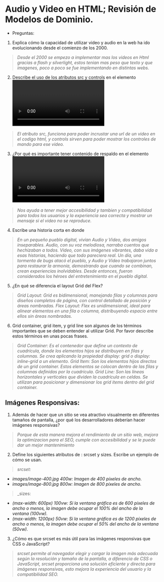 # Audio y Video en HTML; Revisión de Modelos de Dominio.

- Preguntas:
1. Explica cómo la capacidad de utilizar video y audio en la web ha ido evolucionando desde el comienzo de los 2000.
>_Desde el 2000 se empezo a implementar mas los videos en Html gracias a flash y silverlight, estos tenian mas peso que texto y que imagenes, poco a poco se fue implementando en distintas webs._
2. Describe el uso de los atributos src y controls en el elemento <video>.
>_El atributo src, funciona para poder incrustar una url de un video en el codigo html, y controls sirven para poder mostrar los controles de mando para ese video._
3. ¿Por qué es importante tener contenido de respaldo en el elemento <video>?
>_Nos ayuda a tener mejor accesibilidad y tambien y compatibilidad para todos los usuarios y la experiencia sea correcta y mostrar un mensaje si el video no se reproduce._
4. Escribe una historia corta en donde <audio> y <video> son personajes.
>_En un pequeño pueblo digital, vivían Audio y Video, dos amigos inseparables. Audio, con su voz melodiosa, narraba cuentos que hechizaban a todos. Video, con sus imágenes vibrantes, daba vida a esas historias, haciendo que todo pareciera real. Un día, una tormenta de bugs atacó el pueblo, y Audio y Video trabajaron juntos para restaurar la armonía, demostrando que cuando se combinan, crean experiencias inolvidables. Desde entonces, fueron considerados los héroes del entretenimiento en el pueblo digital._
5. ¿En qué se diferencia el layout Grid del Flex?
>_Grid Layout: Grid es bidimensional, manejando filas y columnas para diseños completos de página, con control detallado de posición y áreas nombradas._
>_Flex Layout: Flex es unidimensional, ideal para alinear elementos en una fila o columna, distribuyendo espacio entre ellos sin áreas nombradas._
6. Grid container, grid item, y grid line son algunos de los términos importantes que se deben entender al utilizar Grid. Por favor describe estos términos en unas pocas frases.
>_Grid Container: Es el contenedor que define un contexto de cuadrícula, donde los elementos hijos se distribuyen en filas y columnas. Se crea aplicando la propiedad display: grid o display: inline-grid a un elemento._
>_Grid Item: Son los elementos hijos directos de un grid container. Estos elementos se colocan dentro de las filas y columnas definidas por la cuadrícula._
>_Grid Line: Son las líneas horizontales y verticales que dividen la cuadrícula en celdas. Se utilizan para posicionar y dimensionar los grid items dentro del grid container._

## Imágenes Responsivas:
1. Además de hacer que un sitio se vea atractivo visualmente en diferentes tamaños de pantalla, ¿por qué los desarrolladores deberían hacer imágenes responsivas?
>_Porque de esta manera mejora el rendimiento de un sitio web, mejora la optimizacion para el SEO, cumple con accesibilidad y se le puede dar un mejor mantenimiento_
2. Define los siguientes atributos de <img>: srcset y sizes. Escribe un ejemplo de cómo se usan.
>_srcset:_
- _images/image-400.jpg 400w: Imagen de 400 píxeles de ancho._
- _images/image-800.jpg 800w: Imagen de 800 píxeles de ancho._
>_sizes:
- _(max-width: 600px) 100vw: Si la ventana gráfica es de 600 píxeles de ancho o menos, la imagen debe ocupar el 100% del ancho de la ventana (100vw)._
- _(max-width: 1200px) 50vw: Si la ventana gráfica es de 1200 píxeles de ancho o menos, la imagen debe ocupar el 50% del ancho de la ventana (50vw)._
3. ¿Cómo es que srcset es más útil para las imágenes responsivas que CSS o JavaScript?
>_srcset permite al navegador elegir y cargar la imagen más adecuada según la resolución y tamaño de la pantalla, a diferencia de CSS o JavaScript, srcset proporciona una solución eficiente y directa para imágenes responsivas, esto mejora la experiencia del usuario y la compatibilidad SEO._
